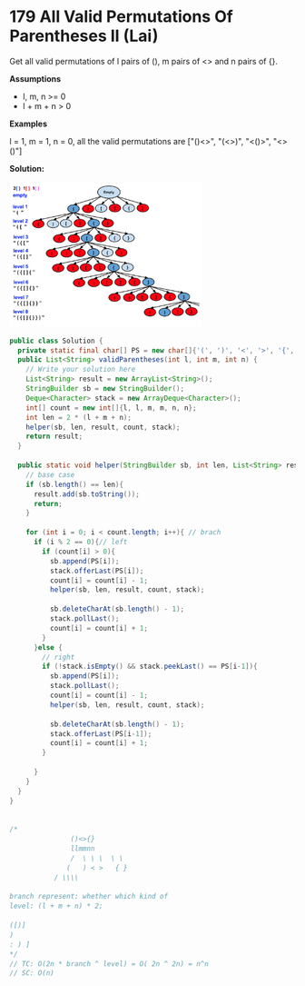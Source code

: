 # 179 All Valid Permutations Of Parentheses II (Lai)

Get all valid permutations of l pairs of (), m pairs of <> and n pairs of {}.

**Assumptions**

- l, m, n >= 0
- l + m + n > 0

**Examples**

l = 1, m = 1, n = 0, all the valid permutations are ["()<>", "(<>)", "<()>", "<>()"]

**Solution:**

<img src="./179 All Valid Permutations Of Parentheses II (Lai).assets/Screenshot 2023-08-26 at 23.30.39.png" alt="Screenshot 2023-08-26 at 23.30.39" style="zoom: 33%;" />

```java
public class Solution {
  private static final char[] PS = new char[]{'(', ')', '<', '>', '{', '}'};
  public List<String> validParentheses(int l, int m, int n) {
    // Write your solution here
    List<String> result = new ArrayList<String>();
    StringBuilder sb = new StringBuilder();
    Deque<Character> stack = new ArrayDeque<Character>();
    int[] count = new int[]{l, l, m, m, n, n};
    int len = 2 * (l + m + n);
    helper(sb, len, result, count, stack);
    return result;
  }

  public static void helper(StringBuilder sb, int len, List<String> result, int[] count, Deque<Character> stack){
    // base case 
    if (sb.length() == len){
      result.add(sb.toString());
      return;
    }

    for (int i = 0; i < count.length; i++){ // brach
      if (i % 2 == 0){// left 
        if (count[i] > 0){
          sb.append(PS[i]);
          stack.offerLast(PS[i]);
          count[i] = count[i] - 1;
          helper(sb, len, result, count, stack);

          sb.deleteCharAt(sb.length() - 1);
          stack.pollLast();
          count[i] = count[i] + 1;
        }
      }else {
        // right
        if (!stack.isEmpty() && stack.peekLast() == PS[i-1]){
          sb.append(PS[i]);
          stack.pollLast();
          count[i] = count[i] - 1;
          helper(sb, len, result, count, stack);

          sb.deleteCharAt(sb.length() - 1);
          stack.offerLast(PS[i-1]);
          count[i] = count[i] + 1;
        }

      }
    }
  }
}


/*
               ()<>{}
               llmmnn
               /  \ \ \  \ \
              (   ) < >   { }
           / \\\\   

branch represent: whether which kind of                 
level: (l + m + n) * 2;

([)]
)
: ) ]
*/ 
// TC: O(2n * branch ^ level) = O( 2n ^ 2n) = n^n
// SC: O(n)
```

